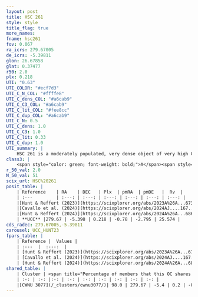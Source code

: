 ```yaml
---
layout: post
title: HSC 261
style: style
title_flag: true
more_names: 
fname: hsc261
fov: 0.067
ra_icrs: 279.67005
de_icrs: -5.39811
glon: 26.67858
glat: 0.37477
r50: 2.0
plx: 0.218
UTI: "0.63"
UTI_COLOR: "#ecf7d3"
UTI_C_N_COL: "#ffffe8"
UTI_C_dens_COL: "#a6cab9"
UTI_C_C3_COL: "#a6cab9"
UTI_C_lit_COL: "#fee8cc"
UTI_C_dup_COL: "#a6cab9"
UTI_C_N: 0.5
UTI_C_dens: 1.0
UTI_C_C3: 1.0
UTI_C_lit: 0.33
UTI_C_dup: 1.0
UTI_summary: |
    HSC 261 is a moderately populated, very dense object of very high C3 quality. It was recently reported in the literature. This object shares a large percentage of members with a later reported entry.
class3: |
    <span style="color: green; font-weight: bold;">A</span><span style="color: green; font-weight: bold;">A</span>
r_50_val: 2.0
N_50_val: 51
scix_url: HSC%20261
posit_table: |
    | Reference    | RA    | DEC   | Plx  | pmRA  | pmDE   |  Rv  |
    | :---         | :---: | :---: | :---: | :---: | :---: | :---: |
    |[Hunt & Reffert (2023)](https://scixplorer.org/abs/2023A%26A...673A.114H) | 279.67 | -5.402 | 0.226 | -0.792 | -2.813 | 5.97 |
    |[Cavallo et al. (2024)](https://scixplorer.org/abs/2024AJ....167...12C) | 279.676 | -5.38 | 0.228 | -- | -- | -- |
    |[Hunt & Reffert (2024)](https://scixplorer.org/abs/2024A%26A...686A..42H) | 279.67 | -5.402 | 0.226 | -0.792 | -2.813 | 5.97 |
    | **UCC** |279.67 | -5.398 | 0.218 | -0.78 | -2.795 | 25.574 | 
cds_radec: 279.67005,-5.39811
carousel: UCC_HUNT23
fpars_table: |
    | Reference |  Values |
    | :---  |  :---:  |
    | [Hunt & Reffert (2023)](https://scixplorer.org/abs/2023A%26A...673A.114H) | `AV50=4.734, diffAV50=2.885, MOD50=12.81, logAge50=8.108` |
    | [Cavallo et al. (2024)](https://scixplorer.org/abs/2024AJ....167...12C) | `AV50=4.89, dMod50=13.39, logAge50=7.55, [Fe/H]50=0.48` |
    | [Hunt & Reffert (2024)](https://scixplorer.org/abs/2024A%26A...686A..42H) | `MassJ=2103.58` |
shared_table: |
    | Cluster | <span title="Percentage of members that this OC shares with the ones listed">%</span>   | RA   | DEC   | Plx   | pmRA  | pmDE  | Rv | UTI |
    | :-: | :-: |:-: | :-: | :-: | :-: | :-: | :-: | :-: |
    |[CWNU 3077](/_clusters/cwnu3077/)| 98.0 | 279.67 | -5.4 | 0.2 | -0.77 | -2.81 | 25.57 |0.18 |
---
```

